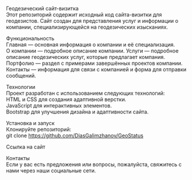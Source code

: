 Геодезический сайт-визитка  
Этот репозиторий содержит исходный код сайта-визитки для геодезистов. Сайт создан для представления услуг и информации о компании, специализирующейся на геодезических изысканиях.  
  
Функциональность  
Главная — основная информация о компании и её специализация.  
О компании — подробное описание компании.
Услуги — подробное описание геодезических услуг, которые предлагает компания.  
Портфолио — раздел с примерами завершённых проектов компании.
Контакты — информация для связи с компанией и форма для отправки сообщений.  
  
Технологии  
Проект разработан с использованием следующих технологий:  
   HTML и CSS для создания адаптивной верстки.  
   JavaScript для интерактивных элементов.  
   Bootstrap для улучшения дизайна и адаптивности сайта.  
  
Установка и запуск  
Клонируйте репозиторий:  
git clone https://github.com/DiasGalimzhanov/GeoStatus  

Ссылка на сайт

  
Контакты  
Если у вас есть предложения или вопросы, пожалуйста, свяжитесь с нами через наши социальные сети.  

